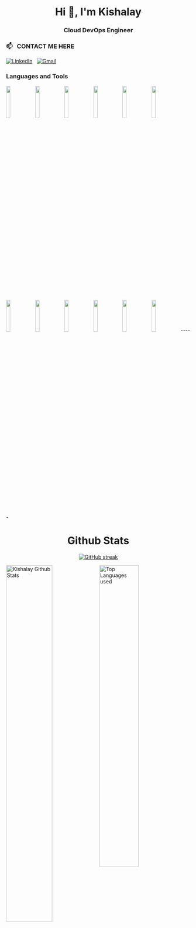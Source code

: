 <h1 align="center">Hi 👋, I'm Kishalay</h1>
<h3 align="center">Cloud DevOps Engineer</h3>

<h3 align="left"> 📫 &nbsp; CONTACT ME HERE &nbsp; </h3>
<a href="https://www.linkedin.com/in/connect-with-kishalay-bhattacharya"><img alt="LinkedIn" src="https://img.shields.io/badge/linkedin%20-%230077B5.svg?&style=flat&logo=linkedin&logoColor=white"/></a> &nbsp;
<a href="mailto:bhattacharyakishalay@gmail.com"><img alt="Gmail" src="https://img.shields.io/badge/Gmail-D14836?style=flat&logo=gmail&logoColor=white" /></a> &nbsp;

### Languages and Tools
<p>
        <code><img width="15%" src="https://www.vectorlogo.zone/logos/google_cloud/google_cloud-ar21.svg"></code>
        <code><img width="15%" src="https://www.vectorlogo.zone/logos/kubernetes/kubernetes-ar21.svg"></code>
        <code><img width="15%" src="https://www.vectorlogo.zone/logos/docker/docker-ar21.svg"></code>
        <code><img width="15%" src="https://www.vectorlogo.zone/logos/helmsh/helmsh-ar21.svg"></code>
        <code><img width="15%" src="https://www.vectorlogo.zone/logos/istioio/istioio-ar21.svg"></code>
        <code><img width="15%" src="https://www.vectorlogo.zone/logos/terraformio/terraformio-ar21.svg"></code>        
        <code><img width="15%" src="https://www.vectorlogo.zone/logos/git-scm/git-scm-ar21.svg"></code>
        <code><img width="15%" src="https://www.vectorlogo.zone/logos/jfrog/jfrog-ar21.svg"></code>
        <code><img width="15%" src="https://www.vectorlogo.zone/logos/jenkins/jenkins-ar21.svg"></code>
        <code><img width="15%" src="https://www.vectorlogo.zone/logos/amazon_aws/amazon_aws-ar21.svg"></code>        
        <code><img width="15%" src="https://www.vectorlogo.zone/logos/python/python-ar21.svg"></code>
        <code><img width="15%" src="https://www.vectorlogo.zone/logos/java/java-ar21.svg"></code>
 -----
</p>

<h1 align="center">Github Stats</h1>

<div align="center">
  
[![GitHub streak](https://github-readme-streak-stats.herokuapp.com/?user=kishalayb18&theme=highcontrast)](https://github.com/DenverCoder1/github-readme-streak-stats)

 </div>
 
<img align="left" alt="Kishalay Github Stats" src="https://github-readme-stats.vercel.app/api?username=kishalayb18&&show_icons=true&theme=dark" width="50%" />
<img alt="Top Languages used" src="https://github-readme-stats.vercel.app/api/top-langs/?username=kishalayb18&layout=compact&theme=dark" width="46%" />
<br>

